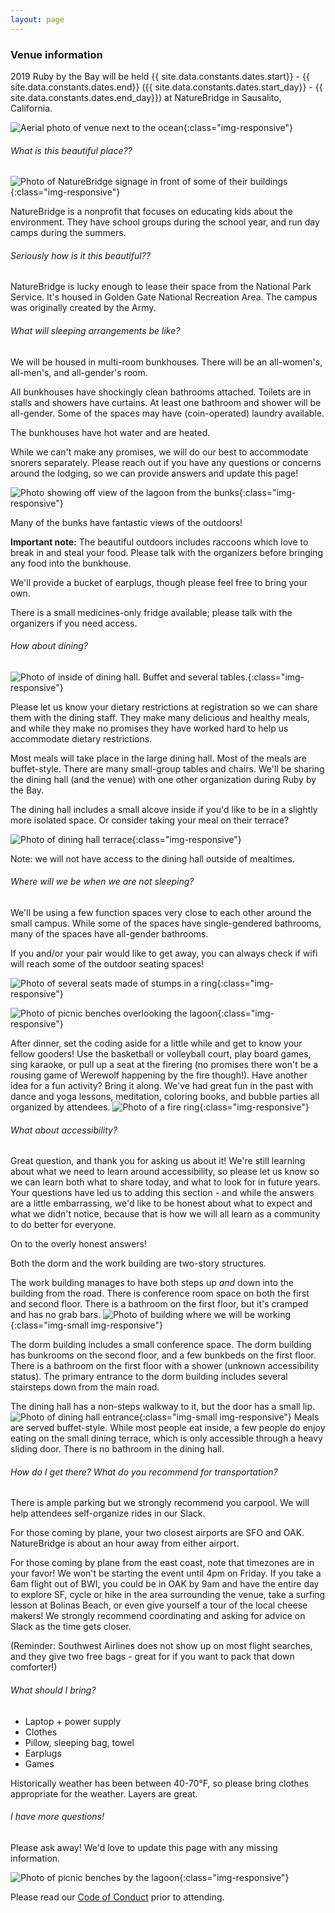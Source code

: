 ```yaml
---
layout: page
---
```


### Venue information

2019 Ruby by the Bay will be held {{ site.data.constants.dates.start}} - {{ site.data.constants.dates.end}} ({{ site.data.constants.dates.start_day}} - {{ site.data.constants.dates.end_day}}) at NatureBridge in Sausalito, California.

![Aerial photo of venue next to the ocean](/images/naturebridge_from_above.jpg "Aerial photo of venue next to the ocean"){:class="img-responsive"}

###### What is this beautiful place??

![Photo of NatureBridge signage in front of some of their buildings](/images/naturebridge_sign.jpg "Photo of NatureBridge signage in front of some of their buildings"){:class="img-responsive"}

NatureBridge is a nonprofit that focuses on educating kids about the environment. They have school groups during the school year, and run day camps during the summers.

###### Seriously how is it this beautiful??

NatureBridge is lucky enough to lease their space from the National Park Service. It's housed in Golden Gate National Recreation Area. The campus was originally created by the Army.

###### What will sleeping arrangements be like?

We will be housed in multi-room bunkhouses.  There will be an all-women's, all-men's, and all-gender's room.  

All bunkhouses have shockingly clean bathrooms attached. Toilets are in stalls and showers have curtains. At least one bathroom and shower will be all-gender. Some of the spaces may have (coin-operated) laundry available.

The bunkhouses have hot water and are heated.

While we can't make any promises, we will do our best to accommodate snorers separately.  Please reach out if you have any questions or concerns around the lodging, so we can provide answers and update this page!

![Photo showing off view of the lagoon from the bunks](/images/naturebridge_bunks_and_view.jpg "Photo showing off view of the lagoon from the bunks"){:class="img-responsive"}

Many of the bunks have fantastic views of the outdoors!

**Important note:** The beautiful outdoors includes raccoons which love to break in and steal your food. Please talk with the organizers before bringing any food into the bunkhouse.

We'll provide a bucket of earplugs, though please feel free to bring your own.

There is a small medicines-only fridge available; please talk with the organizers if you need access.

###### How about dining?

![Photo of inside of dining hall. Buffet and several tables.](/images/naturebridge_dining_hall.jpg "Photo of inside of dining hall. Buffet and several tables."){:class="img-responsive"}

Please let us know your dietary restrictions at registration so we can share them with the dining staff. They make many delicious and healthy meals, and while they make no promises they have worked hard to help us accommodate dietary restrictions.

Most meals will take place in the large dining hall. Most of the meals are buffet-style.
There are many small-group tables and chairs. We'll be sharing the dining hall (and the venue) with one other organization during Ruby by the Bay.

The dining hall includes a small alcove inside if you'd like to be in a slightly more isolated space. Or consider taking your meal on their terrace?

![Photo of dining hall terrace](/images/naturebridge_dining_terrace.jpg "Photo of dining hall terrace"){:class="img-responsive"}

Note: we will not have access to the dining hall outside of mealtimes.

###### Where will we be when we are not sleeping?

We'll be using a few function spaces very close to each other around the small campus. While some of the spaces have single-gendered bathrooms, many of the spaces have all-gender bathrooms.

If you and/or your pair would like to get away, you can always check if wifi will reach some of the outdoor seating spaces!

![Photo of several seats made of stumps in a ring](/images/naturebridge_stump_circle.jpg "Photo of several seats made of stumps in a ring"){:class="img-responsive"}

![Photo of picnic benches overlooking the lagoon](/images/naturebridge_picnic_benches_above_lagoon.jpg "Photo of picnic benches overlooking the lagoon"){:class="img-responsive"}

After dinner, set the coding aside for a little while and get to know your fellow gooders! Use the basketball or volleyball court, play board games, sing karaoke, or pull up a seat at the firering (no promises there won't be a rousing game of Werewolf happening by the fire though!). Have another idea for a fun activity? Bring it along. We've had great fun in the past with dance and yoga lessons, meditation, coloring books, and bubble parties all organized by attendees.
![Photo of a fire ring](/images/naturebridge_firering.jpg "Photo of a fire ring"){:class="img-responsive"}

###### What about accessibility?

Great question, and thank you for asking us about it!  We're still learning about what we need to learn around accessibility, so please let us know so we can learn both what to share today, and what to look for in future years.  Your questions have led us to adding this section - and while the answers are a little embarrassing, we'd like to be honest about what to expect and what we didn't notice, because that is how we will all learn as a community to do better for everyone.

On to the overly honest answers!

Both the dorm and the work building are two-story structures.

The work building manages to have both steps up _and_ down into the building from the road.
There is conference room space on both the first and second floor.
There is a bathroom on the first floor, but it's cramped and has no grab bars.
![Photo of building where we will be working](/images/naturebridge_sunset.jpg "Photo of the building where we will be working"){:class="img-small img-responsive"}

The dorm building includes a small conference space.  The dorm building has bunkrooms on the second floor, and a few bunkbeds on the first floor.  There is a bathroom on the first floor with a shower (unknown accessibility status).  The primary entrance to the dorm building includes several stairsteps down from the main road.

The dining hall has a non-steps walkway to it, but the door has a small lip.
![Photo of dining hall entrance](/images/naturebridge_dining_door.jpg "Photo of dining hall entrance"){:class="img-small img-responsive"}
Meals are served buffet-style.
While most people eat inside, a few people do enjoy eating on the small dining terrace, which is only accessible through a heavy sliding door.
There is no bathroom in the dining hall.

###### How do I get there? What do you recommend for transportation?

There is ample parking but we strongly recommend you carpool. We will help attendees self-organize rides in our Slack.

For those coming by plane, your two closest airports are SFO and OAK. NatureBridge is about an hour away from either airport.

For those coming by plane from the east coast, note that timezones are in your favor! We won't be starting the event until 4pm on Friday. If you take a 6am flight out of BWI, you could be in OAK by 9am and have the entire day to explore SF, cycle or hike in the area surrounding the venue, take a surfing lesson at Bolinas Beach, or even give yourself a tour of the local cheese makers! We strongly recommend coordinating and asking for advice on Slack as the time gets closer.

(Reminder: Southwest Airlines does not show up on most flight searches, and they give two free bags - great for if you want to pack that down comforter!)

###### What should I bring?

- Laptop + power supply
- Clothes
- Pillow, sleeping bag, towel
- Earplugs
- Games

Historically weather has been between 40-70°F, so please bring clothes appropriate for the weather. Layers are great.

###### I have more questions!

Please ask away! We'd love to update this page with any missing information.

![Photo of picnic benches by the lagoon](/images/naturebridge_picnic_benches_above_lagoon.jpg "Photo of picnic benches by the lagoon"){:class="img-responsive"}

Please read our [Code of Conduct](/coc.html) prior to attending.
